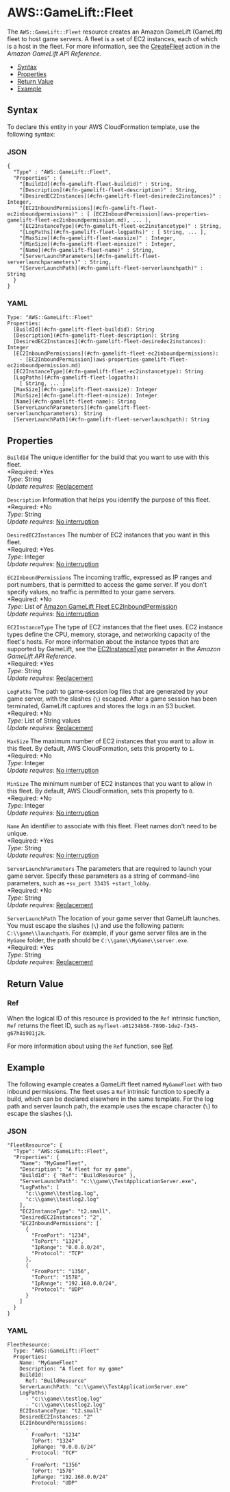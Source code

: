 # AWS::GameLift::Fleet<a name="aws-resource-gamelift-fleet"></a>

The `AWS::GameLift::Fleet` resource creates an Amazon GameLift \(GameLift\) fleet to host game servers\. A fleet is a set of EC2 instances, each of which is a host in the fleet\. For more information, see the [CreateFleet](http://docs.aws.amazon.com/gamelift/latest/apireference/API_CreateFleet.html) action in the *Amazon GameLift API Reference*\.


+ [Syntax](#aws-resource-gamelift-fleet-syntax)
+ [Properties](#w3ab2c21c10d649b9)
+ [Return Value](#w3ab2c21c10d649c11)
+ [Example](#w3ab2c21c10d649c13)

## Syntax<a name="aws-resource-gamelift-fleet-syntax"></a>

To declare this entity in your AWS CloudFormation template, use the following syntax:

### JSON<a name="aws-resource-gamelift-fleet-syntax.json"></a>

```
{
  "Type" : "AWS::GameLift::Fleet",
  "Properties" : {
    "[BuildId](#cfn-gamelift-fleet-buildid)" : String,
    "[Description](#cfn-gamelift-fleet-description)" : String,
    "[DesiredEC2Instances](#cfn-gamelift-fleet-desiredec2instances)" : Integer,
    "[EC2InboundPermissions](#cfn-gamelift-fleet-ec2inboundpermissions)" : [ [EC2InboundPermission](aws-properties-gamelift-fleet-ec2inboundpermission.md), ... ],
    "[EC2InstanceType](#cfn-gamelift-fleet-ec2instancetype)" : String,
    "[LogPaths](#cfn-gamelift-fleet-logpaths)" : [ String, ... ],
    "[MaxSize](#cfn-gamelift-fleet-maxsize)" : Integer,
    "[MinSize](#cfn-gamelift-fleet-minsize)" : Integer,
    "[Name](#cfn-gamelift-fleet-name)" : String,
    "[ServerLaunchParameters](#cfn-gamelift-fleet-serverlaunchparameters)" : String,
    "[ServerLaunchPath](#cfn-gamelift-fleet-serverlaunchpath)" : String
  }
}
```

### YAML<a name="aws-resource-gamelift-fleet-syntax.yaml"></a>

```
Type: "AWS::GameLift::Fleet"
Properties: 
  [BuildId](#cfn-gamelift-fleet-buildid): String
  [Description](#cfn-gamelift-fleet-description): String
  [DesiredEC2Instances](#cfn-gamelift-fleet-desiredec2instances): Integer
  [EC2InboundPermissions](#cfn-gamelift-fleet-ec2inboundpermissions):
    - [EC2InboundPermission](aws-properties-gamelift-fleet-ec2inboundpermission.md)
  [EC2InstanceType](#cfn-gamelift-fleet-ec2instancetype): String
  [LogPaths](#cfn-gamelift-fleet-logpaths):
    [ String, ... ]
  [MaxSize](#cfn-gamelift-fleet-maxsize): Integer
  [MinSize](#cfn-gamelift-fleet-minsize): Integer
  [Name](#cfn-gamelift-fleet-name): String
  [ServerLaunchParameters](#cfn-gamelift-fleet-serverlaunchparameters): String
  [ServerLaunchPath](#cfn-gamelift-fleet-serverlaunchpath): String
```

## Properties<a name="w3ab2c21c10d649b9"></a>

`BuildId`  <a name="cfn-gamelift-fleet-buildid"></a>
The unique identifier for the build that you want to use with this fleet\.  
*Required: *Yes  
*Type*: String  
*Update requires*: [Replacement](using-cfn-updating-stacks-update-behaviors.md#update-replacement)

`Description`  <a name="cfn-gamelift-fleet-description"></a>
Information that helps you identify the purpose of this fleet\.  
*Required: *No  
*Type*: String  
*Update requires*: [No interruption](using-cfn-updating-stacks-update-behaviors.md#update-no-interrupt)

`DesiredEC2Instances`  <a name="cfn-gamelift-fleet-desiredec2instances"></a>
The number of EC2 instances that you want in this fleet\.  
*Required: *Yes  
*Type*: Integer  
*Update requires*: [No interruption](using-cfn-updating-stacks-update-behaviors.md#update-no-interrupt)

`EC2InboundPermissions`  <a name="cfn-gamelift-fleet-ec2inboundpermissions"></a>
The incoming traffic, expressed as IP ranges and port numbers, that is permitted to access the game server\. If you don't specify values, no traffic is permitted to your game servers\.  
*Required: *No  
*Type*: List of [Amazon GameLift Fleet EC2InboundPermission](aws-properties-gamelift-fleet-ec2inboundpermission.md)  
*Update requires*: [No interruption](using-cfn-updating-stacks-update-behaviors.md#update-no-interrupt)

`EC2InstanceType`  <a name="cfn-gamelift-fleet-ec2instancetype"></a>
The type of EC2 instances that the fleet uses\. EC2 instance types define the CPU, memory, storage, and networking capacity of the fleet's hosts\. For more information about the instance types that are supported by GameLift, see the [EC2InstanceType](http://docs.aws.amazon.com/gamelift/latest/apireference/API_CreateFleet.html#gamelift-CreateFleet-request-EC2InstanceType) parameter in the *Amazon GameLift API Reference*\.  
*Required: *Yes  
*Type*: String  
*Update requires*: [Replacement](using-cfn-updating-stacks-update-behaviors.md#update-replacement)

`LogPaths`  <a name="cfn-gamelift-fleet-logpaths"></a>
The path to game\-session log files that are generated by your game server, with the slashes \(`\`\) escaped\. After a game session has been terminated, GameLift captures and stores the logs in an S3 bucket\.  
*Required: *No  
*Type*: List of String values  
*Update requires*: [Replacement](using-cfn-updating-stacks-update-behaviors.md#update-replacement)

`MaxSize`  <a name="cfn-gamelift-fleet-maxsize"></a>
The maximum number of EC2 instances that you want to allow in this fleet\. By default, AWS CloudFormation, sets this property to `1`\.  
*Required: *No  
*Type*: Integer  
*Update requires*: [No interruption](using-cfn-updating-stacks-update-behaviors.md#update-no-interrupt)

`MinSize`  <a name="cfn-gamelift-fleet-minsize"></a>
The minimum number of EC2 instances that you want to allow in this fleet\. By default, AWS CloudFormation, sets this property to `0`\.  
*Required: *No  
*Type*: Integer  
*Update requires*: [No interruption](using-cfn-updating-stacks-update-behaviors.md#update-no-interrupt)

`Name`  <a name="cfn-gamelift-fleet-name"></a>
An identifier to associate with this fleet\. Fleet names don't need to be unique\.  
*Required: *Yes  
*Type*: String  
*Update requires*: [No interruption](using-cfn-updating-stacks-update-behaviors.md#update-no-interrupt)

`ServerLaunchParameters`  <a name="cfn-gamelift-fleet-serverlaunchparameters"></a>
The parameters that are required to launch your game server\. Specify these parameters as a string of command\-line parameters, such as `+sv_port 33435 +start_lobby`\.  
*Required: *No  
*Type*: String  
*Update requires*: [Replacement](using-cfn-updating-stacks-update-behaviors.md#update-replacement)

`ServerLaunchPath`  <a name="cfn-gamelift-fleet-serverlaunchpath"></a>
The location of your game server that GameLift launches\. You must escape the slashes \(`\`\) and use the following pattern: `C:\\game\\launchpath`\. For example, if your game server files are in the `MyGame` folder, the path should be `C:\\game\\MyGame\\server.exe`\.  
*Required: *Yes  
*Type*: String  
*Update requires*: [Replacement](using-cfn-updating-stacks-update-behaviors.md#update-replacement)

## Return Value<a name="w3ab2c21c10d649c11"></a>

### Ref<a name="w3ab2c21c10d649c11b2"></a>

When the logical ID of this resource is provided to the `Ref` intrinsic function, `Ref` returns the fleet ID, such as `myfleet-a01234b56-7890-1de2-f345-g67h8i901j2k`\.

For more information about using the `Ref` function, see [Ref](intrinsic-function-reference-ref.md)\.

## Example<a name="w3ab2c21c10d649c13"></a>

The following example creates a GameLift fleet named `MyGameFleet` with two inbound permissions\. The fleet uses a `Ref` intrinsic function to specify a build, which can be declared elsewhere in the same template\. For the log path and server launch path, the example uses the escape character \(`\`\) to escape the slashes \(`\`\)\.

### JSON<a name="aws-resource-gamelift-fleet-example.json"></a>

```
"FleetResource": {
  "Type": "AWS::GameLift::Fleet",
  "Properties": {
    "Name": "MyGameFleet",
    "Description": "A fleet for my game",
    "BuildId": { "Ref": "BuildResource" },
    "ServerLaunchPath": "c:\\game\\TestApplicationServer.exe",
    "LogPaths": [
      "c:\\game\\testlog.log",
      "c:\\game\\testlog2.log"
    ],
    "EC2InstanceType": "t2.small",
    "DesiredEC2Instances": "2",
    "EC2InboundPermissions": [
      {
        "FromPort": "1234",
        "ToPort": "1324",
        "IpRange": "0.0.0.0/24",
        "Protocol": "TCP"
      },
      {
        "FromPort": "1356",
        "ToPort": "1578",
        "IpRange": "192.168.0.0/24",
        "Protocol": "UDP"
      }
    ]
  } 
}
```

### YAML<a name="aws-resource-gamelift-fleet-example.yaml"></a>

```
FleetResource: 
  Type: "AWS::GameLift::Fleet"
  Properties: 
    Name: "MyGameFleet"
    Description: "A fleet for my game"
    BuildId: 
      Ref: "BuildResource"
    ServerLaunchPath: "c:\\game\\TestApplicationServer.exe"
    LogPaths: 
      - "c:\\game\\testlog.log"
      - "c:\\game\\testlog2.log"
    EC2InstanceType: "t2.small"
    DesiredEC2Instances: "2"
    EC2InboundPermissions: 
      - 
        FromPort: "1234"
        ToPort: "1324"
        IpRange: "0.0.0.0/24"
        Protocol: "TCP"
      - 
        FromPort: "1356"
        ToPort: "1578"
        IpRange: "192.168.0.0/24"
        Protocol: "UDP"
```